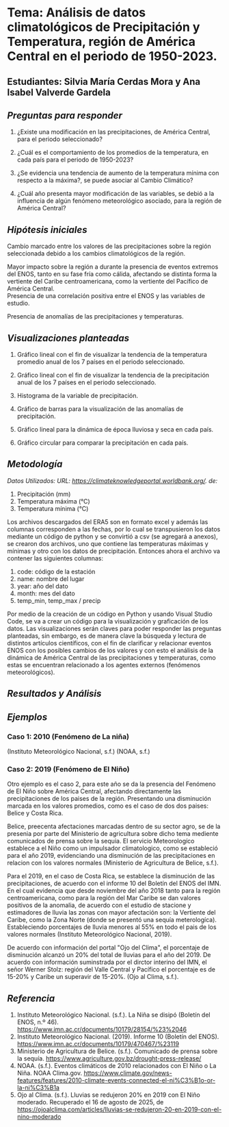 #  Tema: Análisis de datos climatológicos de Precipitación y Temperatura, región de América Central en el periodo de 1950-2023.   
## Estudiantes: Silvia María Cerdas Mora y Ana Isabel Valverde Gardela  

## *Preguntas para responder*  

1. ¿Existe una modificación en las precipitaciones, de América Central, para el periodo seleccionado? 

2. ¿Cuál es el comportamiento de los promedios de la temperatura, en cada país para el periodo de 1950-2023? 

3. ¿Se evidencia una tendencia de aumento de la temperatura mínima  con respecto a la máxima?, se puede asociar al Cambio Climático? 

4. ¿Cuál año presenta mayor modificación de las variables, se debió a la influencia de algún fenómeno meteorológico asociado, para la región de América Central?

## *Hipótesis iniciales*
Cambio marcado entre los valores de las precipitaciones sobre la región seleccionada debido a los cambios climatológicos de la región. 
  
Mayor impacto sobre la región a durante la presencia de eventos extremos del ENOS, tanto en su fase fría como cálida, afectando se distinta forma la vertiente del Caribe centroamericana, como la vertiente del Pacífico de América Central.  
Presencia de una correlación positiva entre el ENOS y las variables de estudio.  

Presencia de anomalías de las precipitaciones y temperaturas. 

## *Visualizaciones planteadas*   

1. Gráfico lineal con el fin de visualizar la tendencia de la temperatura promedio anual de los 7 países en el periodo seleccionado.  

2. Gráfico lineal con el fin de visualizar la tendencia de la precipitación anual de los 7 países en el periodo seleccionado. 

3. Histograma de la variable de precipitación. 

4. Gráfico de barras para la visualización de las anomalías de precipitación. 

5. Gráfico lineal para la dinámica de época lluviosa y seca en cada país.

6. Gráfico circular para comparar la precipitación en cada país.

## *Metodología* 
*Datos Utilizados: URL: https://climateknowledgeportal.worldbank.org/. de:*

1. Precipitación (mm) 
2. Temperatura máxima (°C) 
3. Temperatura mínima (°C)

Los archivos descargados del ERA5 son en formato excel y además las columnas corresponden a las fechas, por lo cual se transpusieron los datos mediante un código de python y se convirtió a csv (se agregará a anexos), se crearon dos archivos, uno que contiene las temperaturas máximas y mínimas y otro con los datos de precipitación. Entonces ahora el archivo va contener las siguientes columnas:
1. code: código de la estación
2. name: nombre del lugar
3. year: año del dato
4. month: mes del dato
5. temp_min, temp_max / precip

Por medio de la creación de un código en Python y usando Visual Studio Code, se va a crear un código para la visualización y graficación de los datos. Las visualizaciones serán claves para poder responder las preguntas planteadas, sin embargo, es de manera clave la búsqueda y lectura de distintos artículos científicos, con el fin de clarificar y relacionar eventos ENOS con los posibles cambios de los valores y con esto el análisis de la dinámica de América Central de las precipitaciones y temperaturas, como estas se encuentran relacionado a los agentes externos (fenómenos meteorológicos). 

## *Resultados y Análisis*

## *Ejemplos*
### Caso 1: 2010 (Fenómeno de La niña)


(Instituto Meteorológico Nacional, s.f.)
(NOAA, s.f.)

### Caso 2: 2019 (Fenómeno de El Niño)
Otro ejemplo es el caso 2,  para este año se da la presencia del Fenómeno de El Niño sobre América Central, afectando directamente las precipitaciones de los paises de la región. Presentando una disminución marcada en los valores promedios, como es el caso de dos dos paises: Belice y Costa Rica.

Belice, preecenta afectaciones marcadas dentro de su sector agro, se de la presenia por parte del Ministerio de agricultura sobre dicho tema mediente comunicados de prensa sobre la sequia. 
El servicio Meteorologíco  establece a el Niño como un impulsador climatologico, como se estableció para el año 2019, evidenciando una disminución de las precipitaciones en relacion con los valores normales (Ministerio de Agricultura de Belice, s.f.).

Para el 2019, en el caso de Costa Rica, se establece la disminución de las precipitaciones, de acuerdo con el informe 10 del Boletín del ENOS del IMN.
En el cual evidencia que desde noviembre del año 2018 tanto para la región centroamericana, como para la región del Mar Caribe se dan valores positivos de la anomalia, de acuerdo con el estudio de stacione y estimadores de lluvia las zonas con mayor afectación son: la Vertiente del Caribe, como la Zona Norte (donde se presentó una sequía meterologíca). Estableciendo porcentajes de lluvia menores al 55% en todo el pais de los valores normales (Instituto Meteorológico Nacional, 2019).

De acuerdo con información del portal "Ojo del Clima", el porcentaje  de disminución alcanzó un 20% del total de lluvias para el año del 2019. De acuerdo con información suminstrada por el dirctor interino del IMN, el señor Werner Stolz: región del Valle Central y Pacífico el porcentaje es de 15-20% y Caribe un superavir de 15-20%.
(Ojo al Clima, s.f.).

## *Referencia*
1. Instituto Meteorológico Nacional. (s.f.). La Niña se disipó (Boletín del ENOS, n.º 46). https://www.imn.ac.cr/documents/10179/28154/%23%2046
2. Instituto Meteorológico Nacional. (2019). Informe 10 (Boletín del ENOS). https://www.imn.ac.cr/documents/10179/470467/%23119
3. Ministerio de Agricultura de Belice. (s.f.). Comunicado de prensa sobre la sequía. https://www.agriculture.gov.bz/drought-press-release/
4. NOAA. (s.f.). Eventos climáticos de 2010 relacionados con El Niño o La Niña. NOAA Clima.gov. https://www.climate.gov/news-features/features/2010-climate-events-connected-el-ni%C3%B1o-or-la-ni%C3%B1a
5. Ojo al Clima. (s.f.). Lluvias se redujeron 20% en 2019 con El Niño moderado. Recuperado el 16 de agosto de 2025, de https://ojoalclima.com/articles/lluvias-se-redujeron-20-en-2019-con-el-nino-moderado


